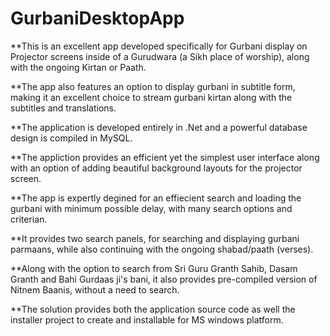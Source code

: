 # GurbaniDesktopApp


 **This is an excellent app developed specifically for Gurbani display on Projector screens inside of a Gurudwara (a Sikh place of worship), along with the ongoing Kirtan or Paath.
 
 **The app also features an option to display gurbani in subtitle form, making it an excellent choice to stream gurbani kirtan along with the subtitles and translations.
 
 **The application is developed entirely in .Net and a powerful database design is compiled in MySQL.
 
 **The appliction provides an efficient yet the simplest user interface along with an option of adding beautiful background layouts for the projector screen.
 
 **The app is expertly degined for an effiecient search and loading the gurbani with minimum possible delay, with many search options and criterian. 
 
 **It provides two search panels, for searching and displaying gurbani parmaans, while also continuing with the ongoing shabad/paath (verses).
 
 **Along with the option to search from Sri Guru Granth Sahib, Dasam Granth and Bahi Gurdaas ji's bani, it also provides pre-compiled version of Nitnem Baanis, without a need to search.
 
 **The solution provides both the application source code as well the installer project to create and installable for MS windows platform.
 

